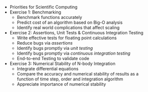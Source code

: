 - Priorities for Scientific Computing
- Exercise 1:  Benchmarking
   + Benchmark functions accurately
   + Predict cost of an algorithm based on Big-O analysis
   + Identify real world complications that affect scaling
- Exercise 2: Assertions, Unit Tests & Continuous Integration Testing
   + Write effective tests for floating point calculations
   + Reduce bugs via _assertions_
   + Identify bugs promptly via _unit testing_
   + Identify bugs promptly via _continuous integration testing_
   + End-to-end Testing to validate code
- Exercise 3:  Numerical Stability of N-body Integration
   + Integrate differential equations
   + Compare the accuracy and numerical stability of results as a function of time step, order and integration algorithm
   + Appreciate importance of numerical stability

